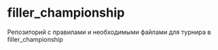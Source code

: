 # filler_championship
Репозиторий с правилами и необходимыми файлами для турнира в filler_championship
